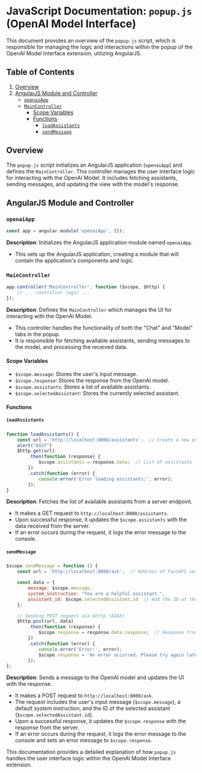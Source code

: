 # JavaScript Documentation: `popup.js` (OpenAI Model Interface)

This document provides an overview of the `popup.js` script, which is responsible for managing the logic and interactions within the popup of the OpenAI Model Interface extension, utilizing AngularJS.

## Table of Contents

1.  [Overview](#overview)
2.  [AngularJS Module and Controller](#angularjs-module-and-controller)
    -   [`openaiApp`](#openaiapp)
    -   [`MainController`](#maincontroller)
        -   [Scope Variables](#scope-variables)
        -   [Functions](#functions)
            -   [`loadAssistants`](#loadassistants)
            -   [`sendMessage`](#sendmessage)

## Overview

The `popup.js` script initializes an AngularJS application (`openaiApp`) and defines the `MainController`. This controller manages the user interface logic for interacting with the OpenAI Model. It includes fetching assistants, sending messages, and updating the view with the model's response.

## AngularJS Module and Controller

### `openaiApp`

```javascript
const app = angular.module('openaiApp', []);
```

**Description**: Initializes the AngularJS application module named `openaiApp`.

-   This sets up the AngularJS application, creating a module that will contain the application's components and logic.

### `MainController`

```javascript
app.controller('MainController', function ($scope, $http) {
    // ... controller logic ...
});
```

**Description**: Defines the `MainController` which manages the UI for interacting with the OpenAI Model.

-   This controller handles the functionality of both the "Chat" and "Model" tabs in the popup.
-   It is responsible for fetching available assistants, sending messages to the model, and processing the received data.
#### Scope Variables
-   `$scope.message`: Stores the user's input message.
-   `$scope.response`: Stores the response from the OpenAI model.
-  `$scope.assistants`: Stores a list of available assistants.
-   `$scope.selectedAssistant`: Stores the currently selected assistant.

#### Functions

##### `loadAssistants`

```javascript
function loadAssistants() {
    const url = 'http://localhost:8000/assistants';  // Create a new endpoint to receive the list of assistants
    alert("ASST")
    $http.get(url)
        .then(function (response) {
            $scope.assistants = response.data;  // List of assistants
        })
        .catch(function (error) {
            console.error('Error loading assistants:', error);
        });
}
```

**Description**: Fetches the list of available assistants from a server endpoint.

-   It makes a GET request to `http://localhost:8000/assistants`.
-   Upon successful response, it updates the `$scope.assistants` with the data received from the server.
-   If an error occurs during the request, it logs the error message to the console.

##### `sendMessage`

```javascript
$scope.sendMessage = function () {
    const url = 'http://localhost:8000/ask';  // Address of FastAPI server

    const data = {
        message: $scope.message,
        system_instruction: "You are a helpful assistant.",
        assistant_id: $scope.selectedAssistant.id  // Add the ID of the assistant
    };

    // Sending POST request via $http (AJAX)
    $http.post(url, data)
        .then(function (response) {
            $scope.response = response.data.response;  // Response from the server
        })
        .catch(function (error) {
            console.error('Error:', error);
            $scope.response = 'An error occurred. Please try again later.';
        });
};
```

**Description**: Sends a message to the OpenAI model and updates the UI with the response.

-   It makes a POST request to `http://localhost:8000/ask`.
-   The request includes the user's input message (`$scope.message`), a default system instruction, and the ID of the selected assistant (`$scope.selectedAssistant.id`).
-   Upon a successful response, it updates the `$scope.response` with the response from the server.
-  If an error occurs during the request, it logs the error message to the console and sets an error message to `$scope.response`.

This documentation provides a detailed explanation of how `popup.js` handles the user interface logic within the OpenAI Model Interface extension.